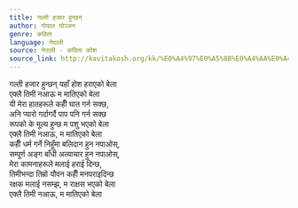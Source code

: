 ```yaml
---
title: गल्ती हजार हुन्छन्
author: गोपाल योञ्जन
genre: कविता
language: नेपाली
source: नेपाली - कविता कोश
source_link: http://kavitakosh.org/kk/%E0%A4%97%E0%A5%8B%E0%A4%AA%E0%A4%BE%E0%A4%B2_%E0%A4%AF%E0%A5%8B%E0%A4%9E%E0%A5%8D%E0%A4%9C%E0%A4%A8
---
```


गल्ती हजार हुन्छन् यहाँ होश हराएको बेला  
एक्लै तिमी नआऊ म मातिएको बेला  
यी मेरा हातहरूले कहीँ घात गर्न सक्छ,  
अनि प्यारो गर्दागर्दै पाप पनि गर्न सक्छ  
रूपको के मूल्य हुन्छ म पशु भएको बेला  
एक्लै तिमी नआऊ, म मातिएको बेला  
कहीँ धर्म गर्ने निहूँमा बलिदान हुन नपाओस्,  
सम्पूर्ण अङ्ग बाँधी अत्याचार हुन नपाओस्,  
मेरा कामनाहरूले मलाई हराई दिन्छ,  
तिमीभन्दा तिम्रो यौवन कहीँ मनपराइदिन्छ  
रक्षक मलाई नसम्झ, म राक्षस भएको बेला  
एक्लै तिमी नआऊ, म मातिएको बेला
